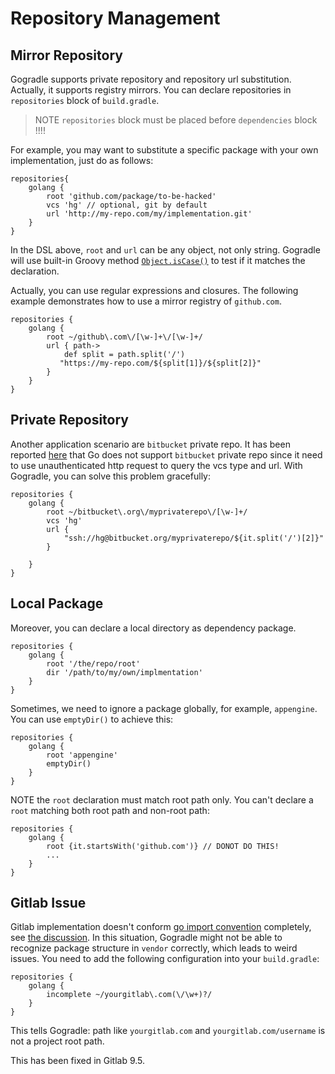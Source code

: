 # Repository Management 

## Mirror Repository

Gogradle supports private repository and repository url substitution. Actually, it supports registry mirrors. You can declare repositories in `repositories` block of `build.gradle`.

> NOTE `repositories` block must be placed before `dependencies` block !!!!

For example, you may want to substitute a specific package with your own implementation, just do as follows:

```
repositories{
    golang {
        root 'github.com/package/to-be-hacked' 
        vcs 'hg' // optional, git by default
        url 'http://my-repo.com/my/implementation.git'
    }    
}
```

In the DSL above, `root` and `url` can be any object, not only string. Gogradle will use built-in Groovy method [`Object.isCase()`](http://mrhaki.blogspot.jp/2009/08/groovy-goodness-switch-statement.html) to test if it matches the declaration.

Actually, you can use regular expressions and closures. The following example demonstrates how to use a mirror registry of `github.com`.

```
repositories {
    golang {
        root ~/github\.com\/[\w-]+\/[\w-]+/
        url { path->
            def split = path.split('/')
           "https://my-repo.com/${split[1]}/${split[2]}" 
        }
    }
}    
```

## Private Repository

Another application scenario are `bitbucket` private repo. It has been reported [here](https://groups.google.com/forum/#!msg/golang-nuts/li8J9a-Tbz0/sGqklQcSR8cJ) that
Go does not support `bitbucket` private repo since it need to use unauthenticated http request to query the vcs type and url. With Gogradle, you can solve this problem gracefully:

```
repositories {
    golang {
        root ~/bitbucket\.org\/myprivaterepo\/[\w-]+/
        vcs 'hg'
        url { 
            "ssh://hg@bitbucket.org/myprivaterepo/${it.split('/')[2]}" 
        }
        
    }
}    
```

## Local Package

Moreover, you can declare a local directory as dependency package.

```
repositories {
    golang {
        root '/the/repo/root' 
        dir '/path/to/my/own/implmentation'
    }
}    
```

Sometimes, we need to ignore a package globally, for example, `appengine`. You can use `emptyDir()` to achieve this:
 
```
repositories {
    golang {
        root 'appengine'
        emptyDir()
    }
}
```

NOTE the `root` declaration must match root path only. You can't declare a `root` matching both root path and non-root path:

```
repositories {
    golang {
        root {it.startsWith('github.com')} // DONOT DO THIS!
        ...
    }
}  
``` 
## Gitlab Issue

Gitlab implementation doesn't conform [go import convention](https://golang.org/cmd/go/#hdr-Relative_import_paths) completely, see [the discussion](https://gitlab.com/gitlab-org/gitlab-ce/issues/35101#note_35565222). In this situation, Gogradle might not be able to recognize package structure in `vendor` correctly, which leads to weird issues. You need to add the following configuration into your `build.gradle`:

```
repositories {
    golang {
        incomplete ~/yourgitlab\.com(\/\w+)?/
    }
}
```

This tells Gogradle: path like `yourgitlab.com` and `yourgitlab.com/username` is not a project root path.

This has been fixed in Gitlab 9.5.